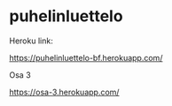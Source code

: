 # puhelinluettelo

Heroku link:

https://puhelinluettelo-bf.herokuapp.com/


Osa 3 

https://osa-3.herokuapp.com/
